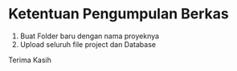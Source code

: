 # Ketentuan Pengumpulan Berkas
1. Buat Folder baru dengan nama proyeknya
2. Upload seluruh file project dan Database 

Terima Kasih